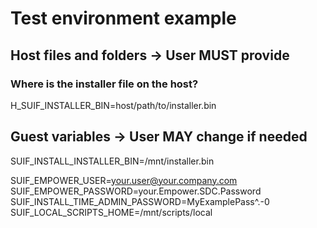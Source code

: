 # Test environment example

## Host files and folders -> User MUST provide

### Where is the installer file on the host?

H_SUIF_INSTALLER_BIN=host/path/to/installer.bin

## Guest variables -> User MAY change if needed

SUIF_INSTALL_INSTALLER_BIN=/mnt/installer.bin

SUIF_EMPOWER_USER=your.user@your.company.com
SUIF_EMPOWER_PASSWORD=your.Empower.SDC.Password
SUIF_INSTALL_TIME_ADMIN_PASSWORD=MyExamplePass^.-0
SUIF_LOCAL_SCRIPTS_HOME=/mnt/scripts/local
